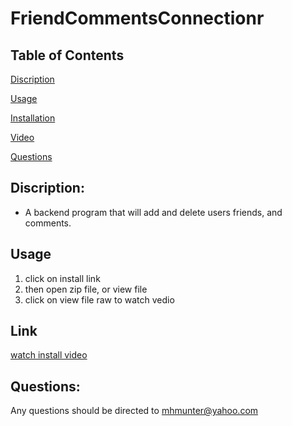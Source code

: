 # **FriendCommentsConnectionr**

## Table of Contents
[Discription](#Discription)

[Usage](#usage)

[Installation](#installation)

[Video](#Video)

[Questions](#Questions)



## Discription: 
- A backend program that will add and delete users friends, and comments. 

## **Usage** 
<ol>
 <li> click on install link</li>
<li>then open zip file, or view file</li>
<li> click on view file raw to watch vedio</li>

 </ol>
 
 ## **Link**
[watch install video](https://drive.google.com/file/d/1c77gm3lqM3CfuQqOGAVo5VaY7bHfYSaI/view)

## **Questions:**
Any questions should be directed to mhmunter@yahoo.com

